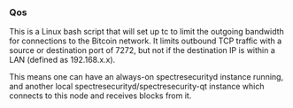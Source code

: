 ### Qos ###

This is a Linux bash script that will set up tc to limit the outgoing bandwidth for connections to the Bitcoin network. It limits outbound TCP traffic with a source or destination port of 7272, but not if the destination IP is within a LAN (defined as 192.168.x.x).

This means one can have an always-on spectresecurityd instance running, and another local spectresecurityd/spectresecurity-qt instance which connects to this node and receives blocks from it.
